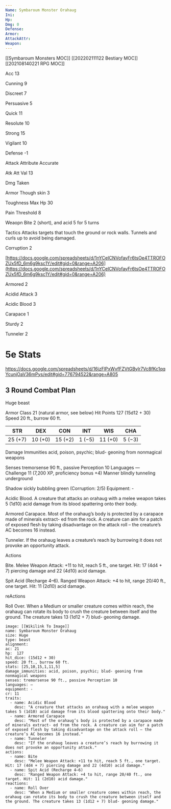 ```yaml
---
Name: Symbaroum Monster Orahaug
Ini: 
Hp: 
Dmg: 0
Defense: 
Armor: 
AttackAttr: 
Weapon: 
---
```

[[Symbaroum Monsters MOC]]
[[202202111122 Bestiary MOC]]
[[202108140221 RPG MOC]]


Acc 13

Cunning 9

Discreet 7

Persuasive 5

Quick 11

Resolute 10

Strong 15

Vigilant 10

Defense -1

Attack Attribute Accurate

Atk Att Val 13

Dmg Taken

Armor Though skin 3

Toughness Max Hp 30

Pain Threshold 8

Weaopn Bite 2 (short), and acid 5 for 5 turns

Tactics Attacks targets that touch the ground or rock walls. Tunnels and curls up to avoid being damaged.

Corruption 2

[https://docs.google.com/spreadsheets/d/1nYCeICNVofayFr6tsOe4TTROFOZUx5fD_6m6g9ksc1Y/edit#gid=0&range=A206](https://docs.google.com/spreadsheets/d/1nYCeICNVofayFr6tsOe4TTROFOZUx5fD_6m6g9ksc1Y/edit#gid=0&range=A206)

Armored 2

Acidid Attack 3

Acidic Blood 3

Carapace 1

Sturdy 2

Tunneler 2

 
 
 
 # 5e Stats 
https://docs.google.com/spreadsheets/d/16jzFlPxWvfFZVtGBylr7Vc8fKc1qqYcunjOaV36mPys/edit#gid=776794522&range=A805
## 3 Round Combat Plan

Huge beast

 

Armor Class 21 (natural armor, see below)
Hit Points 127 (15d12 + 30)  
Speed 20 ft., burrow 60 ft.

 

| STR     | DEX     | CON     | INT    | WIS     | CHA    |
| ------- | ------- | ------- | ------ | ------- | ------ |
| 25 (+7) | 10 (+0) | 15 (+2) | 1 (−5) | 11 (+0) | 5 (−3) |


 

Damage Immunities acid, poison, psychic; blud- geoning from nonmagical weapons

Senses tremorsense 90 ft., passive Perception 10 
Languages —  
Challenge 11 (7,200 XP, proficiency bonus +4) Manner blindly tunneling underground

Shadow sickly bubbling green (Corruption: 2/5) 
Equipment: -

 

Acidic Blood. A creature that attacks an orahaug with a melee weapon takes 5 (1d10) acid damage from its blood spattering onto their body.

Armored Carapace. Most of the orahaug’s body is protected by a carapace made of minerals extract- ed from the rock. A creature can aim for a patch  of exposed flesh by taking disadvantage on the attack roll – the creature’s AC becomes 16 instead.

Tunneler. If the orahaug leaves a creature’s reach by burrowing it does not provoke an opportunity attack.

Actions

Bite. Melee Weapon Attack: +11 to hit, reach 5 ft., one target. Hit: 17 (4d4 + 7) piercing damage and 22 (4d10) acid damage.

Spit Acid (Recharge 4–6). Ranged Weapon Attack: +4 to hit, range 20/40 ft., one target. Hit: 11 (2d10) acid damage.

reActions

Roll Over. When a Medium or smaller creature comes within reach, the orahaug can rotate its body to crush the creature between itself and the ground. The creature takes 13 (1d12 + 7) blud- geoning damage.



```statblock
image: [[Wikilink To Image]]
name: Symbaroum Monster Orahaug
size: Huge
type: beast
alignment:
ac: 21
hp:  127
hit_dice: (15d12 + 30)
speed: 20 ft., burrow 60 ft.
stats: [25,10,15,1,11,5]
damage_immunities: acid, poison, psychic; blud- geoning from nonmagical weapons
senses: tremorsense 90 ft., passive Perception 10
languages: —
equipment: -
cr: 11
traits:
  - name: Acidic Blood
    desc: "A creature that attacks an orahaug with a melee weapon takes 5 (1d10) acid damage from its blood spattering onto their body."
  - name: Armored Carapace
    desc: "Most of the orahaug’s body is protected by a carapace made of minerals extract- ed from the rock. A creature can aim for a patch  of exposed flesh by taking disadvantage on the attack roll – the creature’s AC becomes 16 instead."
  - name: Tunneler
    desc: "If the orahaug leaves a creature’s reach by burrowing it does not provoke an opportunity attack."
actions:
  - name: Bite
    desc: "Melee Weapon Attack: +11 to hit, reach 5 ft., one target. Hit: 17 (4d4 + 7) piercing damage and 22 (4d10) acid damage."
  - name: Spit Acid (Recharge 4–6)
    desc: "Ranged Weapon Attack: +4 to hit, range 20/40 ft., one target. Hit: 11 (2d10) acid damage."
reactions:
  - name: Roll Over
    desc: "When a Medium or smaller creature comes within reach, the orahaug can rotate its body to crush the creature between itself and the ground. The creature takes 13 (1d12 + 7) blud- geoning damage."
```